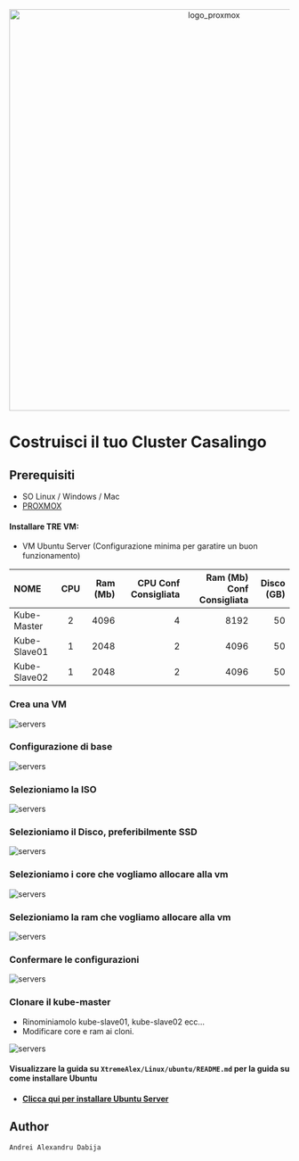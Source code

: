 <div style="text-align:center">
<img width="720" alt="logo_proxmox" src="_img/logo.png">
</div>


# Costruisci il tuo Cluster Casalingo

## Prerequisiti
- SO Linux / Windows / Mac
- [PROXMOX](https://www.proxmox.com/en/)


#### Installare TRE VM:
-   VM Ubuntu Server (Configurazione minima per garatire un buon funzionamento)

| NOME | CPU | Ram (Mb)|  CPU Conf Consigliata | Ram (Mb) Conf Consigliata | Disco (GB)|
|:--------------|:-------------:|--------------:|--------------:|--------------:|--------------:|
| Kube-Master  | 2 | 4096 | 4 | 8192 | 50 |
| Kube-Slave01 | 1 | 2048 | 2 | 4096 | 50 |
| Kube-Slave02 | 1 | 2048 | 2 | 4096 | 50 |


### Crea una VM
<div>
<img width="" alt="servers" src="_img/screen/1_crea_vm.png">
</div>

### Configurazione di base
<div>
<img width="" alt="servers" src="_img/screen/2_crea_vm.png">
</div>

### Selezioniamo la ISO
<div>
<img width="" alt="servers" src="_img/screen/3_crea_vm.png">
</div>

### Selezioniamo il Disco, preferibilmente SSD
<div>
<img width="" alt="servers" src="_img/screen/4_crea_vm.png">
</div>

### Selezioniamo i core che vogliamo allocare alla vm
<div>
<img width="" alt="servers" src="_img/screen/5_crea_vm.png">
</div>

### Selezioniamo la ram che vogliamo allocare alla vm
<div>
<img width="" alt="servers" src="_img/screen/6_crea_vm.png">
</div>

### Confermare le configurazioni
<div>
<img width="" alt="servers" src="_img/screen/7_crea_vm.png">
</div>

### Clonare il kube-master
 - Rinominiamolo kube-slave01, kube-slave02 ecc...
 - Modificare core e ram ai cloni.

<div>
<img width="" alt="servers" src="_img/screen/8_crea_vm.png">
</div>

#### Visualizzare la guida su `XtremeAlex/Linux/ubuntu/README.md` per la guida su come installare Ubuntu
 - #### [Clicca qui per installare Ubuntu Server](https://github.com/XtremeAlex/Linux/tree/main/ubuntu)

## Author
`Andrei Alexandru Dabija`
